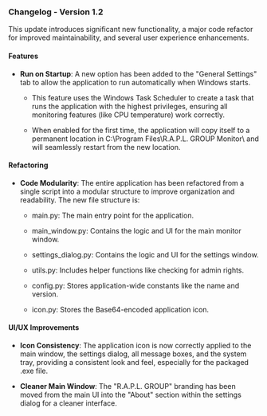 ### Changelog - Version 1.2

This update introduces significant new functionality, a major code refactor for improved maintainability, and several user experience enhancements.

#### Features

*   **Run on Startup**: A new option has been added to the "General Settings" tab to allow the application to run automatically when Windows starts.
    
    *   This feature uses the Windows Task Scheduler to create a task that runs the application with the highest privileges, ensuring all monitoring features (like CPU temperature) work correctly.
        
    *   When enabled for the first time, the application will copy itself to a permanent location in C:\\Program Files\\R.A.P.L. GROUP Monitor\\ and will seamlessly restart from the new location.
        

#### Refactoring

*   **Code Modularity**: The entire application has been refactored from a single script into a modular structure to improve organization and readability. The new file structure is:
    
    *   main.py: The main entry point for the application.
        
    *   main\_window.py: Contains the logic and UI for the main monitor window.
        
    *   settings\_dialog.py: Contains the logic and UI for the settings window.
        
    *   utils.py: Includes helper functions like checking for admin rights.
        
    *   config.py: Stores application-wide constants like the name and version.
        
    *   icon.py: Stores the Base64-encoded application icon.
        

#### UI/UX Improvements

*   **Icon Consistency**: The application icon is now correctly applied to the main window, the settings dialog, all message boxes, and the system tray, providing a consistent look and feel, especially for the packaged .exe file.
    
*   **Cleaner Main Window**: The "R.A.P.L. GROUP" branding has been moved from the main UI into the "About" section within the settings dialog for a cleaner interface.